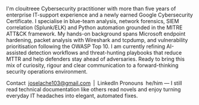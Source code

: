 I'm clouitreee
Cybersecurity practitioner with more than five years of enterprise IT-support experience and a newly earned Google Cybersecurity Certificate. I specialise in blue-team analysis, network forensics, SIEM correlation (Splunk/ELK) and Python automation grounded in the MITRE ATT&CK framework. My hands-on background spans Microsoft endpoint hardening, packet analysis with Wireshark and tcpdump, and vulnerability prioritisation following the OWASP Top 10. I am currently refining AI-assisted detection workflows and threat-hunting playbooks that reduce MTTR and help defenders stay ahead of adversaries. Ready to bring this mix of curiosity, rigour and clear communication to a forward-thinking security operations environment.

Contact joselache103@gmail.com | LinkedIn
Pronouns he/him — I still read technical documentation like others read novels and enjoy turning everyday IT headaches into elegant, automated fixes.
